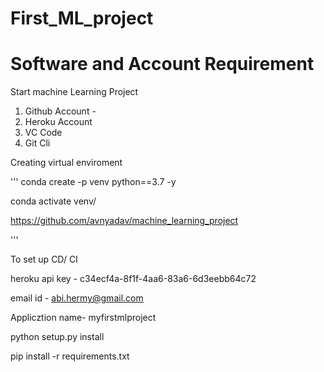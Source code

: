 # First_ML_project

# Software and Account Requirement
Start machine Learning Project
1. Github Account - 
2. Heroku Account
3. VC Code 
4. Git Cli  


Creating virtual enviroment


'''
conda create -p venv python==3.7 -y

conda activate venv/


https://github.com/avnyadav/machine_learning_project

'''

To set up CD/ CI

heroku api key - c34ecf4a-8f1f-4aa6-83a6-6d3eebb64c72

email id - abi.hermy@gmail.com

Applicztion name- myfirstmlproject

python setup.py install

pip install -r requirements.txt